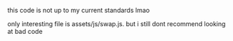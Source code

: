 this code is not up to my current standards lmao

only interesting file is assets/js/swap.js. but i still dont recommend looking at bad code
